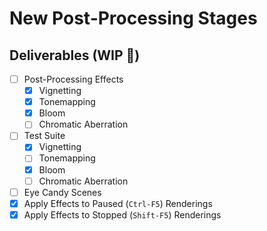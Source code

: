 # New Post-Processing Stages

## Deliverables (WIP 🚧)
- [ ] Post-Processing Effects
  - [x] Vignetting
  - [x] Tonemapping
  - [x] Bloom
  - [ ] Chromatic Aberration
- [ ] Test Suite
  - [x] Vignetting
  - [ ] Tonemapping
  - [x] Bloom
  - [ ] Chromatic Aberration
- [ ] Eye Candy Scenes
- [x] Apply Effects to Paused (`Ctrl-F5`) Renderings
- [x] Apply Effects to Stopped (`Shift-F5`) Renderings
